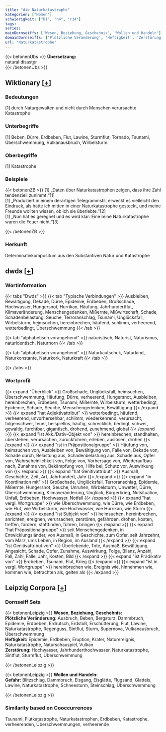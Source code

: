 ```yaml
---
title: "die Naturkatastrophe"
kategorien: ["Nomen"]
schwierigkeit: ["k1", "h4", "r14"]
tags:
series:
mainDornseiffs: ['Wesen, Beziehung, Geschehnis', 'Wollen und Handeln']
domainDornseiffs: ['Plötzliche Veränderung', 'Heftigkeit', 'Zerstörung', 'Gefahr']
url: "Naturkatastrophe"
---
```


{{< betonenÜbs >}}
**Übersetzung:**  
natural disaster  
{{< /betonenÜbs >}}

## Wiktionary [[+](https://de.wiktionary.org/wiki/Naturkatastrophe)]

### Bedeutungen
[1] durch Naturgewalten und nicht durch Menschen verursachte Katastrophe  

### Unterbegriffe
[1] Beben, Dürre, Erdbeben, Flut, Lawine, Sturmflut, Tornado, Tsunami, Überschwemmung, Vulkanausbruch, Wirbelsturm  

### Oberbegriffe
[1] Katastrophe  

### Beispiele
{{< betonenZB >}}
[1] „Daten über Naturkatastrophen zeigen, dass ihre Zahl tendenziell zunimmt.“[1]  
[1] „Produziert in einem derartigen Telegrammstil, erweckt es vielleicht den Eindruck, als hätte ich mitten in einer Naturkatastrophe gesteckt, und meine Freunde wollten wissen, ob ich sie überlebte.“[2]  
[1] „Nun hat es geregnet und es wird klar: Eine reine Naturkatastrophe waren die Feuer nicht.“[3]  

{{< /betonenZB >}}
### Herkunft
Determinativkompositum aus den Substantiven Natur und Katastrophe  



## dwds [[+](https://www.dwds.de/wb/Naturkatastrophe)]

### Wortinformation
{{< tabs "Dwds" >}}
{{< tab "Typische Verbindungen" >}}
Ausbleiben, Bewältigung, Dekade, Dürre, Epidemie, Erdbeben, Großschade, Hochwasser, Hungersnot, Hurrikan, Häufung, Jahrhundertflut, Klimaveränderung, Menschengedenken, Mißernte, Mißwirtschaft, Schade, Schadenbelastung, Seuche, Terroranschlag, Tsunami, Unglücksfall, Wirbelsturm, heimsuchen, hereinbrechen, häufend, schlimm, verheerend, wetterbedingt, Überschwemmung
{{< /tab >}}

{{< tab "alphabetisch vorangehend" >}}
naturistisch, Naturist, Naturismus, naturidentisch, Naturhorn
{{< /tab >}}

{{< tab "alphabetisch vorangehend" >}}
Naturkautschuk, Naturkind, Naturkonstante, Naturkork, Naturkraft
{{< /tab >}}

{{< /tabs >}}

### Wortprofil
{{< expand "Überblick" >}} Großschade, Unglücksfall, heimsuchen, Überschwemmung, Häufung, Dürre, verheerend, Hungersnot, Ausbleiben, hereinbrechen, Erdbeben, Tsunami, Mißernte, Wirbelsturm, wetterbedingt, Epidemie, Schade, Seuche, Menschengedenken, Bewältigung {{< /expand >}}
{{< expand "hat Adjektivattribut" >}} wetterbedingt, häufend, verheerend, unvorhersehbar, schlimm, wiederkehrend, verursacht, folgenschwer, teuer, beispiellos, häufig, schrecklich, bedingt, schwer, gewaltig, furchtbar, gigantisch, drohend, zunehmend, global {{< /expand >}}
{{< expand "ist Akk./Dativ-Objekt von" >}} hereinbrechen, standhalten, überstehen, verursachen, zurückführen, erleben, auslösen, drohen {{< /expand >}}
{{< expand "ist in Präpositionalgruppe" >}} Häufung von, heimsuchen von, Ausbleiben von, Bewältigung von, Falle von, Dekade von, Schade durch, Belastung aus, Schadenbelastung aus, Schade aus, Opfer von, Wahrscheinlichkeit von, Folge von, Vorhersage von, Wiederaufbau nach, Zunahme von, Bekämpfung von, Hilfe bei, Schutz vor, Auswirkung von {{< /expand >}}
{{< expand "hat Genitivattribut" >}} Ausmaß, Geschichte, Zeit, Art, Jahrhundert, Jahr {{< /expand >}}
{{< expand "in Koordination mit" >}} Großschade, Unglücksfall, Terroranschlag, Epidemie, Mißernte, Hungersnot, Seuche, Unruhen, Wirbelsturm, Unwetter, Dürre, Überschwemmung, Klimaveränderung, Unglück, Bürgerkrieg, Notsituation, Unfall, Erdbeben, Hochwasser, Notfall {{< /expand >}}
{{< expand "hat vergl. Wortgruppe" >}} wie Überschwemmung, wie Dürre, wie Erdbeben, wie Flut, wie Wirbelsturm, wie Hochwasser, wie Hurrikan, wie Sturm {{< /expand >}}
{{< expand "ist Subjekt von" >}} heimsuchen, hereinbrechen, anrichten, ereignen, verursachen, zerstören, gefährden, drohen, kosten, treffen, fordern, stattfinden, führen, bringen {{< /expand >}}
{{< expand "hat Präpositionalgruppe" >}} seit Menschengedenken, in Entwicklungsländer, von Ausmaß, in Geschichte, zum Opfer, seit Jahrzehnt, vom März, ums Leben, in Region, im Ausland {{< /expand >}}
{{< expand "ist Genitivattribut von" >}} Überlebende, Tote, Ausmaß, Bewältigung, Angesicht, Schade, Opfer, Zunahme, Auswirkung, Folge, Bilanz, Anzahl, Fall, Zahl, Falle, Jahr, Kosten, Bild {{< /expand >}}
{{< expand "ist Prädikativ von" >}} Erdbeben, Tsunami, Flut, Krieg {{< /expand >}}
{{< expand "ist in vergl. Wortgruppe" >}} hereinbrechen wie, Ereignis wie, hinnehmen wie, kommen wie, betrachten als, gelten als {{< /expand >}}

## Leipzig Corpora [[+](https://corpora.uni-leipzig.de/en/res?word=Naturkatastrophe&corpusId=deu_newscrawl-public_2018)]

### Dornseiff Sets
{{< betonenLeipzig >}}
**Wesen, Beziehung, Geschehnis:**  
**Plötzliche Veränderung:** Ausbruch, Beben, Bergsturz, Dammbruch, Epidemie, Erdbeben, Erdrutsch, Erdstoß, Erschütterung, Flut, Lawine, Naturkatastrophe, Regenguss, Sintflut, Sturm, Supernova, Vulkanausbruch, Überschwemmung  
**Heftigkeit:** Epidemie, Erdbeben, Eruption, Krater, Naturereignis, Naturkatastrophe, Naturschauspiel, Vulkan  
**Zerstörung:** Hochwasser, Jahrhunderthochwasser, Naturkatastrophe, Sintflut, Sturmflut, Überschwemmung  

{{< /betonenLeipzig >}}


{{< betonenLeipzig >}}
**Wollen und Handeln:**  
**Gefahr:** Blitzschlag, Dammbruch, Eisgang, Eisglätte, Flugsand, Glatteis, Lawine, Naturkatastrophe, Schneesturm, Steinschlag, Überschwemmung  

{{< /betonenLeipzig >}}

### Similarity based on Cooccurrences
Tsunami, Flutkatastrophe, Naturkatastrophen, Erdbeben, Katastrophe, verheerenden, Überschwemmungen, verheerende


